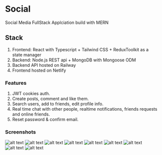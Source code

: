 # Social

Social Media FullStack Applciation build with MERN

## Stack

1. Frontend: React with Typescript + Tailwind CSS + ReduxToolkit as a state manager
2. Backend: Node.js REST api + MongoDB with Mongoose ODM
3. Backend API hosted on Railway
4. Frontend hosted on Netlify

### Features

1. JWT cookies auth.
2. Create posts, comment and like them.
3. Search users, add to friends, edit profile info.
4. Real time chat with other people, realtime notifications, friends requests and online friends.
5. Reset password & confirm email.

### Screenshots

![alt text](https://imgur.com/sqajNRq.png 'App Photo')
![alt text](https://imgur.com/eJZTz24.png 'App Photo')
![alt text](https://imgur.com/AdDH0pv.png 'App Photo')
![alt text](https://imgur.com/OICMSzt.png 'App Photo')
![alt text](https://imgur.com/kCosdUW.png 'App Photo')
![alt text](https://imgur.com/ewhDDc2.png 'App Photo')
![alt text](https://imgur.com/nmodIJz.png 'App Photo')
![alt text](https://imgur.com/svDlCXs.png 'App Photo')
![alt text](https://imgur.com/rpP37fC.png 'App Photo')
